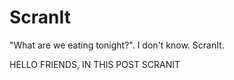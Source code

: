 # ScranIt
"What are we eating tonight?". I don't know. ScranIt.

HELLO FRIENDS, IN THIS POST SCRANIT
